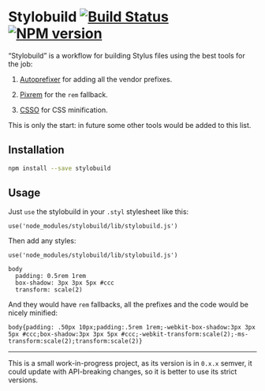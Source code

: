 # Stylobuild [![Build Status][build]][build-link] [![NPM version][version]][version-link]
[build]: https://travis-ci.org/stylobate/stylobuild.png?branch=master
[build-link]: https://travis-ci.org/stylobate/stylobuild
[version]: https://badge.fury.io/js/stylobuild.png
[version-link]: http://badge.fury.io/js/stylobuild

“Stylobuild” is a workflow for building Stylus files using the best tools for the job:

1. [Autoprefixer](https://github.com/ai/autoprefixer) for adding all the vendor prefixes.

2. [Pixrem](https://github.com/robwierzbowski/node-pixrem) for the `rem` fallback.

3. [CSSO](https://github.com/css/csso) for CSS minification.

This is only the start: in future some other tools would be added to this list.

## Installation

``` sh
npm install --save stylobuild
```

## Usage

Just `use` the stylobuild in your `.styl` stylesheet like this:

```
use('node_modules/stylobuild/lib/stylobuild.js')
```

Then add any styles:

```
use('node_modules/stylobuild/lib/stylobuild.js')

body
  padding: 0.5rem 1rem
  box-shadow: 3px 3px 5px #ccc
  transform: scale(2)
```

And they would have `rem` fallbacks, all the prefixes and the code would be nicely minified:

```
body{padding: .50px 10px;padding:.5rem 1rem;-webkit-box-shadow:3px 3px 5px #ccc;box-shadow:3px 3px 5px #ccc;-webkit-transform:scale(2);-ms-transform:scale(2);transform:scale(2)}
```

- - -

This is a small work-in-progress project, as its version is in `0.x.x` semver, it could update with API-breaking changes, so it is better to use its strict versions.
